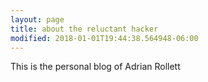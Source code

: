 ```yaml
---
layout: page
title: about the reluctant hacker
modified: 2018-01-01T19:44:38.564948-06:00
---
```


This is the personal blog of Adrian Rollett
